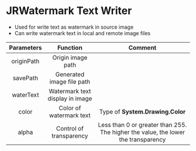 # JRWatermark Text Writer

- Used for write text as watermark in source image
- Can write watermark text in local and remote image files

| Parameters |            Function             |                                      Comment                                      |
| :--------: | :-----------------------------: | :-------------------------------------------------------------------------------: |
| originPath |        Origin image path        |
|  savePath  |    Generated image file path    |                                                                                   |
| waterText  | Watermark text display in image |                                                                                   |
|   color    |     Color of watermark text     |                         Type of **System.Drawing.Color**                          |
|   alpha    |     Control of transparency     | Less than 0 or greater than 255. The higher the value, the lower the transparency |
